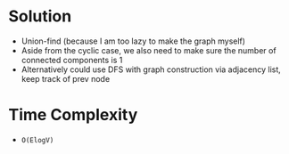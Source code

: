 # Solution
- Union-find (because I am too lazy to make the graph myself)
- Aside from the cyclic case, we also need to make sure the number of connected components is 1
- Alternatively could use DFS with graph construction via adjacency list, keep track of prev node

# Time Complexity
- `O(ElogV)`